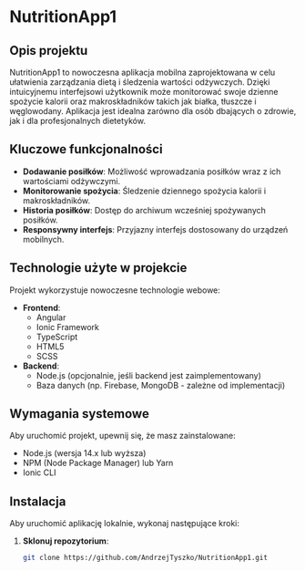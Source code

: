 # NutritionApp1

## Opis projektu

NutritionApp1 to nowoczesna aplikacja mobilna zaprojektowana w celu ułatwienia zarządzania dietą i śledzenia wartości odżywczych. Dzięki intuicyjnemu interfejsowi użytkownik może monitorować swoje dzienne spożycie kalorii oraz makroskładników takich jak białka, tłuszcze i węglowodany. Aplikacja jest idealna zarówno dla osób dbających o zdrowie, jak i dla profesjonalnych dietetyków.

## Kluczowe funkcjonalności

- **Dodawanie posiłków**: Możliwość wprowadzania posiłków wraz z ich wartościami odżywczymi.
- **Monitorowanie spożycia**: Śledzenie dziennego spożycia kalorii i makroskładników.
- **Historia posiłków**: Dostęp do archiwum wcześniej spożywanych posiłków.
- **Responsywny interfejs**: Przyjazny interfejs dostosowany do urządzeń mobilnych.

## Technologie użyte w projekcie

Projekt wykorzystuje nowoczesne technologie webowe:

- **Frontend**:
  - Angular
  - Ionic Framework
  - TypeScript
  - HTML5
  - SCSS
- **Backend**:
  - Node.js (opcjonalnie, jeśli backend jest zaimplementowany)
  - Baza danych (np. Firebase, MongoDB - zależne od implementacji)

## Wymagania systemowe

Aby uruchomić projekt, upewnij się, że masz zainstalowane:

- Node.js (wersja 14.x lub wyższa)
- NPM (Node Package Manager) lub Yarn
- Ionic CLI

## Instalacja

Aby uruchomić aplikację lokalnie, wykonaj następujące kroki:

1. **Sklonuj repozytorium**:
   ```bash
   git clone https://github.com/AndrzejTyszko/NutritionApp1.git
